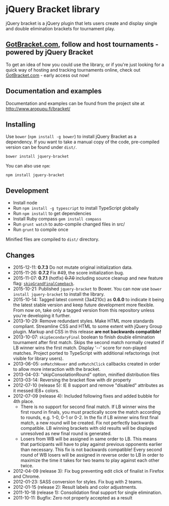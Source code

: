 # jQuery Bracket library

jQuery bracket is a jQuery plugin that lets users create and display single and
double elimination brackets for tournament play.


## [GotBracket.com](http://www.gotbracket.com/), follow and host tournaments - powered by jQuery Bracket

To get an idea of how you could use the library, or if you're just looking for a quick way of hosting and tracking tournaments online, check out [GotBracket.com](http://www.gotbracket.com/) - early access out now!


## Documentation and examples

Documentation and examples can be found from the project site at http://www.aropupu.fi/bracket/


## Installing

Use `bower` (`npm install -g bower`) to install jQuery Bracket as a
dependency. If you want to take a manual copy of the code, pre-compiled
version can be found under `dist/`.

`bower install jquery-bracket`

You can also use `npm`:

`npm install jquery-bracket`


## Development

*   Install node
*   Run `npm install -g typescript` to install TypeScript globally
*   Run `npm install` to get dependencies
*   Install Ruby compass `gem install compass`
*   Run `grunt watch` to auto-compile changed files in src/
*   Run `grunt` to compile once

Minified files are compiled to `dist/` directory.


## Changes

*   2015-12-11: **0.7.3** Do not mutate original initialization data.
*   2015-11-26: **0.7.2** Fix #49, the score initialization bug.
*   2015-11-07: **0.7.1** (hotfix) ~~0.7.0~~ including source cleanup and new feature flag:
    [`skipGrandFinalComeback`](http://www.aropupu.fi/bracket/#noGrandFinalComeback).
*   2015-10-21: Published `jquery-bracket` to Bower. You can now use
    `bower install jquery-bracket` to install the library.
*   2015-10-14: Tagged latest commit (3a4210c) as **0.6.0** to indicate it
    being the latest stable version and keep future development more flexible.
    From now on, take only a tagged version from this repository unless you're
    developing it further.
*   2013-10-29: Remove redundant styles. Make HTML more standards compliant.
    Streamline CSS and HTML to some extent with jQuery Group plugin. Markup
    and CSS in this release **are not backwards compatible!**
*   2013-10-07: `skipSecondaryFinal` boolean to finish double elimination
    tournament after first match. Skips the second match normally created if
    LB winner wins the first match. Display '--' score for non-played matches.
    Project ported to TypeScript with additional refactorings (not visible for
    library users).
*   2013-06-05: `onMatchHover` and `onMatchClick` callbacks created in order
    to allow more interaction with the bracket.
*   2013-04-03: "skipConsolationRound" option, minified distribution files
*   2013-03-14: Reversing the bracket flow with dir property
*   2012-07-10 (release 5): IE 8 support and remove "disabled" attributes as
    it messed IE8+ colors.
*   2012-07-09 (release 4): Included following fixes and added bubble for 4th
    place.
    *   There is no support for second final match. If LB winner wins the
        first round in finals, you must practically score the match according
        to rounds, e.g. 1-0, 0-1 or 0-2. In the fix if LB winner wins first
        final match, a new round will be created. Fix not perfectly backwards
        compatible. LB winning brackets with old results will be displayed
        unresolved as new final round is generated.
    *   Losers from WB will be assigned in same order to LB. This means that
        participants will have to play against previous opponents earlier than
        necessary. This fix is not backwards compatible! Every second round of
        WB losers will be assigned in reverse order to LB in order to maximize
        the time it takes for two teams to play against each other twice.
*   2012-04-09 (release 3): Fix bug preventing edit click of finalist in
    Firefox and Chrome.
*   2012-01-23: SASS conversion for styles. Fix bug with 2 teams.
*   2012-01-15 (release 2): Result labels and color adjustments.
*   2011-10-18 (release 1): Consolidation final support for single
    elimination.
*   2011-10-11: Bugfix: Zero not properly accepted as a result
